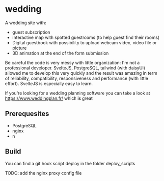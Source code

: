 # wedding
A wedding site with:
- guest subscription
- interactive map with spotted guestrooms (to help guest find their rooms)
- Digital guestbook with possibility to upload webcam video, video file or picture 
- 3D animation at the end of the form submission

Be careful the code is very messy with little organization: I'm not a professional developer.
SvelteJS, PostgreSQL, tailwind (with daisyUI) allowed me to develop this very quickly and the result was amazing in term of reliability, compatibility, responsiveness and performance (with little effort). SvelteJS is especially easy to learn.

If you're looking for a wedding planning software you can take a look at https://www.weddingplan.fr/ which is great

## Prerequesites
- PostgreSQL
- nginx
- n

## Build
You can find a git hook script deploy in the folder deploy_scripts

TODO: add the nginx proxy config file

